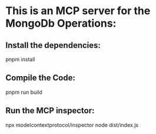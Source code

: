 # This is an MCP server for the MongoDb Operations: 



## Install the dependencies: 
pnpm install

## Compile the Code: 
pnpm run build

## Run the MCP inspector:
npx modelcontextprotocol/inspector node dist/index.js
